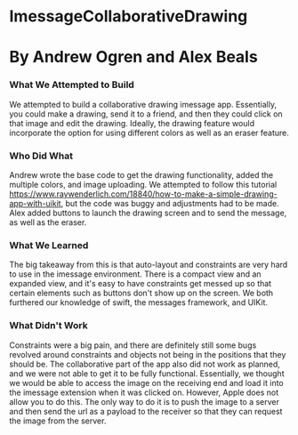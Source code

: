 # ImessageCollaborativeDrawing
# By Andrew Ogren and Alex Beals

### What We Attempted to Build
We attempted to build a collaborative drawing imessage app. Essentially, you could make a drawing, send it to a friend, and then they could click 
on that image and edit the drawing. Ideally, the drawing feature would incorporate the option for using different colors as well as an eraser feature.

### Who Did What
Andrew wrote the base code to get the drawing functionality, added the multiple colors, and image uploading. We attempted to follow this tutorial https://www.raywenderlich.com/18840/how-to-make-a-simple-drawing-app-with-uikit, but
the code was buggy and adjustments had to be made. Alex added buttons to launch the drawing screen and to send the message, as well as the eraser.

### What We Learned
The big takeaway from this is that auto-layout and constraints are very hard to use in the imessage environment. There is a compact view and
an expanded view, and it's easy to have constraints get messed up so that certain elements such as buttons don't show up on the screen. We both furthered
our knowledge of swift, the messages framework, and UIKit.

### What Didn't Work
Constraints were a big pain, and there are definitely still some bugs revolved around constraints and objects not being in the positions that they
should be. The collaborative part of the app also did not work as planned, and we were not able to get it to be fully functional. Essentially, we thought we would be able to access the image on the receiving end and load it into the imessage extension when it was clicked on. However, Apple does not allow you to do this. The only way to do it is to push the image to a server and then send the url as a payload to the receiver so that they can request the image from the server.
